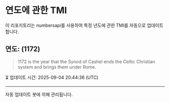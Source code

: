
# 연도에 관한 TMI

이 리포지토리는 numbersapi를 사용하여 특정 년도에 관한 TMI를 자동으로 업데이트합니다.

## 연도: (1172)
> 1172 is the year that the Synod of Cashel ends the Celtic Christian system and brings them under Rome.

⏳ 업데이트 시간: 2025-09-04 20:44:36 (UTC)

---
자동 업데이트 봇에 의해 관리됩니다.
